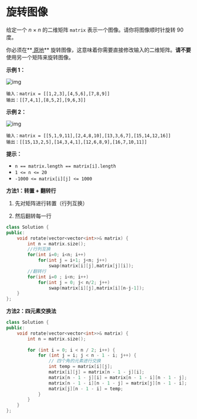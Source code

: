 # 旋转图像

给定一个 *n* × *n* 的二维矩阵 `matrix` 表示一个图像。请你将图像顺时针旋转 90 度。

你必须在**[ 原地](https://baike.baidu.com/item/原地算法)** 旋转图像，这意味着你需要直接修改输入的二维矩阵。**请不要** 使用另一个矩阵来旋转图像。

 

**示例 1：**

![img](https://assets.leetcode.com/uploads/2020/08/28/mat1.jpg)

```
输入：matrix = [[1,2,3],[4,5,6],[7,8,9]]
输出：[[7,4,1],[8,5,2],[9,6,3]]
```

**示例 2：**

![img](https://assets.leetcode.com/uploads/2020/08/28/mat2.jpg)

```
输入：matrix = [[5,1,9,11],[2,4,8,10],[13,3,6,7],[15,14,12,16]]
输出：[[15,13,2,5],[14,3,4,1],[12,6,8,9],[16,7,10,11]]
```

 

**提示：**

- `n == matrix.length == matrix[i].length`
- `1 <= n <= 20`
- `-1000 <= matrix[i][j] <= 1000`



**方法1：转置 + 翻转行**

1. 先对矩阵进行转置（行列互换）

2. 然后翻转每一行

```C++
class Solution {
public:
    void rotate(vector<vector<int>>& matrix) {
        int n = matrix.size();
        //行列互换
        for(int i=0; i<n; i++)
            for(int j = i+1; j<n; j++)
                swap(matrix[i][j],matrix[j][i]);
        //翻转行
        for(int i=0 ; i<n; i++)
            for(int j = 0; j< n/2; j++)
                swap(matrix[i][j],matrix[i][n-j-1]);
    }
};
```

**方法2：四元素交换法**

```C++
class Solution {
public:
    void rotate(vector<vector<int>>& matrix) {
        int n = matrix.size();
        
        for (int i = 0; i < n / 2; i++) {
            for (int j = i; j < n - 1 - i; j++) {
                // 四个角的元素进行交换
                int temp = matrix[i][j];
                matrix[i][j] = matrix[n - 1 - j][i];
                matrix[n - 1 - j][i] = matrix[n - 1 - i][n - 1 - j];
                matrix[n - 1 - i][n - 1 - j] = matrix[j][n - 1 - i];
                matrix[j][n - 1 - i] = temp;
            }
        }
    }
};
```

